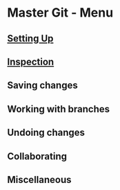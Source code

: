 # Master Git - Menu

## [Setting Up](setting-up.md)

## [Inspection](Inspection.md)

## Saving changes

## Working with branches

## Undoing changes

## Collaborating

## Miscellaneous
